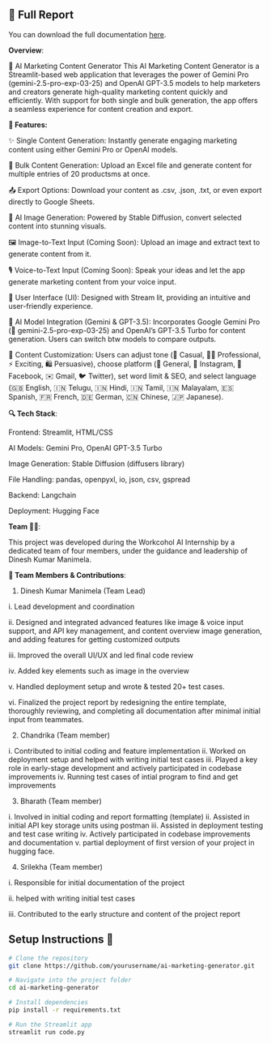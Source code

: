 ## 📄 Full Report  
You can download the full documentation [here](AI_MARKETING_GENERATOR.docx).


**Overview**:

🧠 AI Marketing Content Generator
This AI Marketing Content Generator is a Streamlit-based web application that leverages the power of Gemini Pro (gemini-2.5-pro-exp-03-25) and OpenAI GPT-3.5 models to help marketers and creators generate high-quality marketing content quickly and efficiently. With support for both single and bulk generation, the app offers a seamless experience for content creation and export.


**🔧 Features:**

✨ Single Content Generation: Instantly generate engaging marketing content using either Gemini Pro or OpenAI models.

📂 Bulk Content Generation: Upload an Excel file and generate content for multiple entries of 20 productsms at once.

📤 Export Options: Download your content as .csv, .json, .txt, or even export directly to Google Sheets.

🎨 AI Image Generation: Powered by Stable Diffusion, convert selected content into stunning visuals.

🖼️ Image-to-Text Input (Coming Soon): Upload an image and extract text to generate content from it.

🎙️ Voice-to-Text Input (Coming Soon): Speak your ideas and let the app generate marketing content from your voice input.

🎨 User Interface (UI): Designed with Stream lit, providing an intuitive and user-friendly experience.

🤖 AI Model Integration (Gemini & GPT-3.5):	Incorporates Google Gemini Pro (🧠 gemini-2.5-pro-exp-03-25) and OpenAI’s GPT-3.5 Turbo for content generation. Users can switch btw models to compare outputs.

🎯 Content Customization: Users can adjust tone (💬 Casual, 🧑‍💼 Professional, ⚡ Exciting, 🛍️ Persuasive), choose platform (📄 General, 📸 Instagram, 📘 Facebook, ✉️ Gmail, 🐦 Twitter), set word limit & SEO, and select language (🇬🇧 English, 🇮🇳 Telugu, 🇮🇳 Hindi, 🇮🇳 Tamil, 🇮🇳 Malayalam, 🇪🇸 Spanish, 🇫🇷 French, 🇩🇪 German, 🇨🇳 Chinese, 🇯🇵 Japanese).


**🔍 Tech Stack**:

Frontend: Streamlit, HTML/CSS

AI Models: Gemini Pro, OpenAI GPT-3.5 Turbo

Image Generation: Stable Diffusion (diffusers library)

File Handling: pandas, openpyxl, io, json, csv, gspread

Backend: Langchain

Deployment: Hugging Face


**Team 🧑‍💻**:

This project was developed during the Workcohol AI Internship by a dedicated team of four members, under the guidance and leadership of Dinesh Kumar Manimela.

**👥 Team Members & Contributions**:


1. Dinesh Kumar Manimela (Team Lead)

i. Lead development and coordination

ii. Designed and integrated advanced features like image & voice input support, and API key management, and content overview image generation, and adding features for getting customized outputs

iii. Improved the overall UI/UX and led final code review

iv. Added key elements such as image in the overview

v. Handled deployment setup and wrote & tested 20+ test cases.

vi. Finalized the project report by redesigning the entire template, thoroughly reviewing, and completing all documentation after minimal initial input from teammates.



2. Chandrika (Team member)

i. Contributed to initial coding and feature implementation
ii. Worked on deployment setup and helped with writing initial test cases
iii. Played a key role in early-stage development and actively participated in codebase improvements
iv. Running test cases of intial program to find and get improvements 


3. Bharath (Team member)

i. Involved in initial coding and report formatting (template)
ii. Assisted in initial API key storage units using postman 
iii. Assisted in deployment testing and test case writing
iv. Actively participated in codebase improvements and documentation
v. partial deployment of first version of your project in hugging face.



4. Srilekha (Team member)

i. Responsible for initial documentation of the project

ii. helped with writing initial test cases 

iii. Contributed to the early structure and content of the project report



## Setup Instructions 🔧

```bash
# Clone the repository
git clone https://github.com/yourusername/ai-marketing-generator.git

# Navigate into the project folder
cd ai-marketing-generator

# Install dependencies
pip install -r requirements.txt

# Run the Streamlit app
streamlit run code.py
